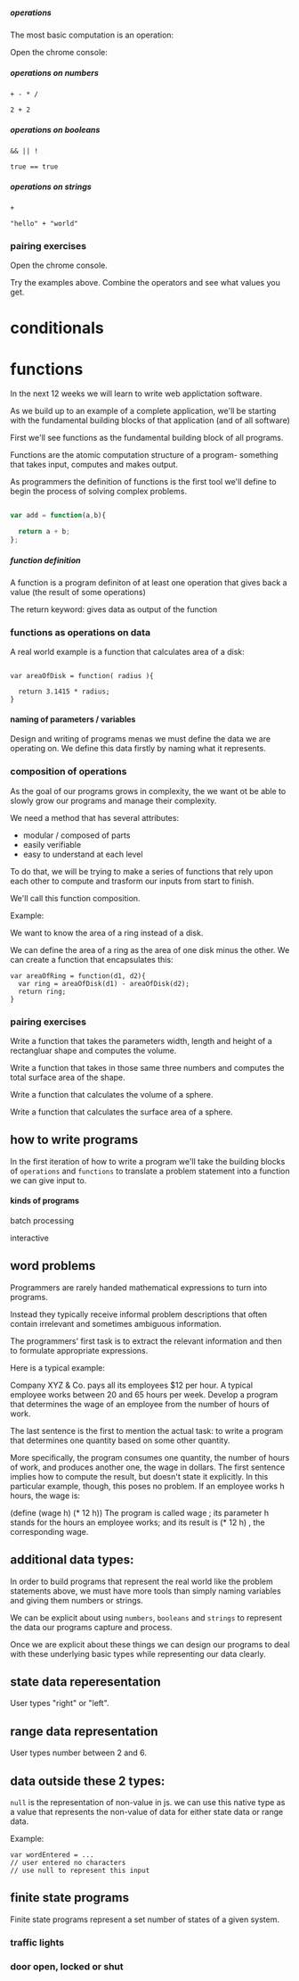 ##### operations
The most basic computation is an operation:

Open the chrome console:

##### operations on numbers

```
+ - * /
```

```
2 + 2
```

##### operations on booleans

```
&& || !
```

```
true == true
```

##### operations on strings

```
+
```

```
"hello" + "world"
```


### pairing exercises
Open the chrome console.

Try the examples above. Combine the operators and see what values you get.

# conditionals



# functions

In the next 12 weeks we will learn to write web applictation software.

As we build up to an example of a complete application, we'll be starting with the fundamental building blocks of that application (and of all software)

First we'll see functions as the fundamental building block of all programs.

Functions are the atomic computation structure of a program- something that takes input, computes and makes output.

As programmers the definition of functions is the first tool we'll define to begin the process of solving complex problems.

```js

var add = function(a,b){

  return a + b;
};
```

##### function definition

A function is a program definiton of at least one operation that gives back a value (the result of some operations)

The return keyword: gives data as output of the function


### functions as operations on data

A real world example is a function that calculates area of a disk:

```

var areaOfDisk = function( radius ){

  return 3.1415 * radius;
}
```

#### naming of parameters / variables

Design and writing of programs menas we must define the data we are operating on. We define this data firstly by naming what it represents.

### composition of operations

As the goal of our programs grows in complexity, the we want ot be able to slowly grow our programs and manage their complexity.

We need a method that has several attributes:

- modular / composed of parts
- easily verifiable
- easy to understand at each level

To do that, we will be trying to make a series of functions that rely upon each other to compute and trasform our inputs from start to finish.

We'll call this function composition.

Example:

We want to know the area of a ring instead of a disk.

We can define the area of a ring as the area of one disk minus the other. We can create a function that encapsulates this:

```
var areaOfRing = function(d1, d2){
  var ring = areaOfDisk(d1) - areaOfDisk(d2);
  return ring;
}

```

### pairing exercises

Write a function that takes the parameters width, length and height of a rectangluar shape and computes the volume.

Write a function that takes in those same three numbers and computes the total surface area of the shape.

Write a function that calculates the volume of a sphere.

Write a function that calculates the surface area of a sphere.



## how to write programs

In the first iteration of how to write a program we'll take the building blocks of `operations` and `functions` to translate a problem statement into a function we can give input to.

#### kinds of programs

batch processing

interactive




## word problems

Programmers are rarely handed mathematical expressions to turn into programs.

Instead they
typically receive informal problem descriptions that often contain irrelevant and sometimes
ambiguous information.

The programmers' first task is to extract the relevant information and
then to formulate appropriate expressions.

Here is a typical example:

Company XYZ & Co. pays all its employees $12 per hour. A typical employee works between 20 and 65 hours per week. Develop a program that determines the wage of an employee from the number of hours of work.

The last sentence is the first to mention the actual task: to write a program that determines one quantity based on some other quantity.

More specifically, the program consumes one quantity, the number of hours of work, and produces another one, the wage in dollars. The first sentence implies how to compute the result, but doesn't state it explicitly. In this particular example, though, this poses no problem. If an employee works h hours, the wage is:

(define (wage h)
(* 12 h))
The program is called wage ; its parameter h stands for the hours an employee works; and its
result is (* 12 h) , the corresponding wage.



## additional data types:
In order to build programs that represent the real world like the problem statements above, we must have more tools than simply naming variables and giving them numbers or strings.

We can be explicit about using `numbers`, `booleans` and `strings` to represent the data our programs capture and process.

Once we are explicit about these things we can design our programs to deal with these underlying basic types while representing our data clearly.

## state data reperesentation
User types "right" or "left".

## range data representation
User types number between 2 and 6.

## data outside these 2 types:
`null` is the representation of non-value in js. we can use this native type as a value that represents the non-value of data for either state data or range data.


Example:

```
var wordEntered = ...
// user entered no characters
// use null to represent this input
```

## finite state programs

Finite state programs represent a set number of states of a given system.

### traffic lights

### door open, locked or shut
